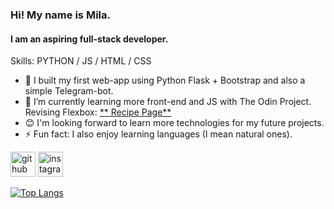 ### Hi! My name is Mila.
#### I am an aspiring full-stack developer.

Skills: PYTHON / JS / HTML / CSS

- 🔭 I built my first web-app using Python Flask + Bootstrap and also a simple Telegram-bot. 
- 🌱 I’m currently learning more front-end and JS with The Odin Project. Revising Flexbox: [** Recipe Page** ](https://liudmilalv.github.io/odin-recipes/)
- 😊 I'm looking forward to learn more technologies for my future projects.
- ⚡ Fun fact: I also enjoy learning languages (I mean natural ones). 


[<img src='https://cdn.jsdelivr.net/npm/simple-icons@3.0.1/icons/github.svg' alt='github' height='40'>](https://github.com/LiudmilaLV)  [<img src='https://cdn.jsdelivr.net/npm/simple-icons@3.0.1/icons/instagram.svg' alt='instagram' height='40'>](https://www.instagram.com/youyisiya/)  

[![Top Langs](https://github-readme-stats.vercel.app/api/top-langs/?username=LiudmilaLV)](https://github.com/anuraghazra/github-readme-stats)

